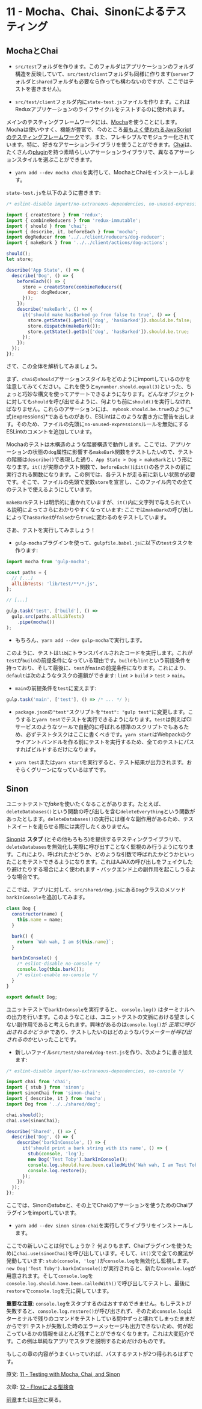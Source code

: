 # 11 - Mocha、Chai、Sinonによるテスティング

## MochaとChai

- `src/test`フォルダを作ります。このフォルダはアプリケーションのフォルダ構造を反映していて、`src/test/client`フォルダも同様に作ります(`server`フォルダと`shared`フォルダも必要なら作っても構わないのですが、ここではテストを書きません)。

- `src/test/client`フォルダ内に`state-test.js`ファイルを作ります。これはReduxアプリケーションのライフサイクルをテストするのに使われます。

メインのテスティングフレームワークには、[Mocha](http://mochajs.org/)を使うことにします。Mochaは使いやすく、機能が豊富で、今のところ[最もよく使われるJavaScriptのテスティングフレームワーク](http://stateofjs.com/2016/testing/)です。また、フレキシブルでモジュラー化されています。特に、好きなアサーションライブラリを使うことができます。[Chai](http://chaijs.com/)は、たくさんの[plugin](http://chaijs.com/plugins/)を持つ素晴らしいアサーションライブラリで、異なるアサーションスタイルを選ぶことができます。

- `yarn add --dev mocha chai`を実行して、MochaとChaiをインストールします。

`state-test.js`を以下のように書きます:

```javascript
/* eslint-disable import/no-extraneous-dependencies, no-unused-expressions */

import { createStore } from 'redux';
import { combineReducers } from 'redux-immutable';
import { should } from 'chai';
import { describe, it, beforeEach } from 'mocha';
import dogReducer from '../../client/reducers/dog-reducer';
import { makeBark } from '../../client/actions/dog-actions';

should();
let store;

describe('App State', () => {
  describe('Dog', () => {
    beforeEach(() => {
      store = createStore(combineReducers({
        dog: dogReducer,
      }));
    });
    describe('makeBark', () => {
      it('should make hasBarked go from false to true', () => {
        store.getState().getIn(['dog', 'hasBarked']).should.be.false;
        store.dispatch(makeBark());
        store.getState().getIn(['dog', 'hasBarked']).should.be.true;
      });
    });
  });
});
```

さて、この全体を解析してみましょう。

まず、`chai`の`should`アサーションスタイルをどのようにimportしているのかを注意してみてください。これを使うと`mynumber.should.equal(3)`といった、ちょっと巧妙な構文を使ってアサートできるようになります。どんなオブジェクトに対しても`should`を呼び出せるように、何よりも前に`should()`を実行しなければなりません。これらのアサーションには、 `mybook.should.be.true`のように*式(expressions)*であるものがあり、ESLintはこのような書き方に警告を出します。そのため、ファイルの先頭に`no-unused-expressions`ルールを無効にするESLintのコメントを追加しています。

Mochaのテストは木構造のような階層構造で動作します。ここでは、アプリケーションの状態の`dog`属性に影響する`makeBark`関数をテストしたいので、テストの階層は`describe()`で表現した通り、`App State > Dog > makeBark`という形になります。`it()`が実際のテスト関数で、`beforeEach()`は`it()`の各テストの前に実行される関数になります。この例では、各テストが走る前に新しい状態が必要です。そこで、ファイルの先頭で変数`store`を宣言し、このファイル内での全てのテストで使えるようにしています。

`makeBark`テストは明示的に書かれていますが、`it()`内に文字列で与えられている説明によってさらにわかりやすくなっています: ここでは`makeBark`の呼び出しによって`hasBarked`が`false`から`true`に変わるのをテストしています。

さあ、テストを実行してみましょう！

- `gulp-mocha`プラグインを使って、`gulpfile.babel.js`に以下の`test`タスクを作ります:

```javascript
import mocha from 'gulp-mocha';

const paths = {
  // [...]
  allLibTests: 'lib/test/**/*.js',
};

// [...]

gulp.task('test', ['build'], () =>
  gulp.src(paths.allLibTests)
    .pipe(mocha())
);
```

- もちろん、`yarn add --dev gulp-mocha`で実行します。

このように、テストは`lib`にトランスパイルされたコードを実行します。これが`test`が`build`の前提条件になっている理由です。`build`も`lint`という前提条件を持っており、そして最後に、`test`が`main`の前提条件になります。これにより、`default`は次のようなタスクの連鎖ができます: `lint` > `build` > `test` > `main`。

- `main`の前提条件を`test`に変えます:

```javascript
gulp.task('main', ['test'], () => /* ... */ );
```

- `package.json`の`"test"`スクリプトを`"test": "gulp test"`に変更します。こうすると`yarn test`でテストを実行できるようになります。`test`は例えばCIサービスのようなツールで自動的に呼ばれる標準のスクリプトでもあるため、必ずテストタスクはここに書くべきです。`yarn start`はWebpackのクライアントバンドルを作る前にテストを実行するため、全てのテストにパスすればビルドするだけになります。

- `yarn test`または`yarn start`を実行すると、テスト結果が出力されます。おそらくグリーンになっているはずです。

## Sinon

ユニットテストで*fake*を使いたくなることがあります。たとえば、`deleteDatabases()`という関数の呼び出しを含む`deleteEverything`という関数があったとします。`deleteDatabases()`の実行には様々な副作用があるため、テストスイートを走らせる際には実行したくありません。

[Sinon](http://sinonjs.org/)は **スタブ** (とその他もろもろ)を提供するテスティングライブラリで、`deleteDatabases`を無効化し実際に呼び出すことなく監視のみ行うようになります。これにより、呼ばれたかどうか、どのような引数で呼ばれたかどうかといったことをテストできるようになります。これはAJAXの呼び出しをフェイクしたり避けたりする場合によく使われます - バックエンド上の副作用を起こしうるような場合です。

ここでは、アプリに対して、`src/shared/dog.js`にある`Dog`クラスのメソッド`barkInConsole`を追加してみます。

```javascript
class Dog {
  constructor(name) {
    this.name = name;
  }

  bark() {
    return `Wah wah, I am ${this.name}`;
  }

  barkInConsole() {
    /* eslint-disable no-console */
    console.log(this.bark());
    /* eslint-enable no-console */
  }
}

export default Dog;
```

ユニットテストで`barkInConsole`を実行すると、 `console.log()` はターミナルへの出力を行います。このようなことは、ユニットテストの文脈における望ましくない副作用であると考えられます。興味があるのは`console.log()`が *正常に呼び出されるかどうか* であり、テストしたいのはどのようなパラメーターが*呼び出されるのか*といったことです。

- 新しいファイル`src/test/shared/dog-test.js`を作り、次のように書き加えます:

```javascript
/* eslint-disable import/no-extraneous-dependencies, no-console */

import chai from 'chai';
import { stub } from 'sinon';
import sinonChai from 'sinon-chai';
import { describe, it } from 'mocha';
import Dog from '../../shared/dog';

chai.should();
chai.use(sinonChai);

describe('Shared', () => {
  describe('Dog', () => {
    describe('barkInConsole', () => {
      it('should print a bark string with its name', () => {
        stub(console, 'log');
        new Dog('Test Toby').barkInConsole();
        console.log.should.have.been.calledWith('Wah wah, I am Test Toby');
        console.log.restore();
      });
    });
  });
});
```

ここでは、Sinonの*stubs*と、その上でChaiのアサーションを使うためのChaiプラグインをimportしています。

- `yarn add --dev sinon sinon-chai`を実行してライブラリをインストールします。

ここでの新しいことは何でしょうか？ 何よりもまず、Chaiプラグインを使うために`chai.use(sinonChai)`を呼び出しています。そして、`it()`文で全ての魔法が発動しています: `stub(console, 'log')`が`console.log`を無効化し監視します。`new Dog('Test Toby').barkInConsole()`が実行されると、新たな`console.log`が用意されます。そして`console.log`を`console.log.should.have.been.calledWith()`で呼び出してテストし、最後に`restore`で`console.log`を元に戻しています。

**重要な注意**: `console.log`をスタブするのはおすすめできません。もしテストが失敗すると、`console.log.restore()`が呼び出されず、そのため`console.log`はターミナルで残りのコマンドをテストしている間中ずっと壊れてしまったままだからです! テストが失敗した時のエラーメッセージも出力できないため、何が起こっているかの情報をほとんど残すことができなくなります。これは大変厄介です。この例は単純なアプリでスタブを説明するためだけのものです。

もしこの章の内容がうまくいっていれば、パスするテストが2つ得られるはずです。

原文: [11 - Testing with Mocha, Chai, and Sinon](https://github.com/verekia/js-stack-from-scratch/tree/master/tutorial/11-testing-mocha-chai-sinon)

次章: [12 - Flowによる型検査](/tutorial/12-flow)

[前章](/tutorial/10-immutable-redux-improvements)または[目次](https://github.com/verekia/js-stack-from-scratch)に戻る。
